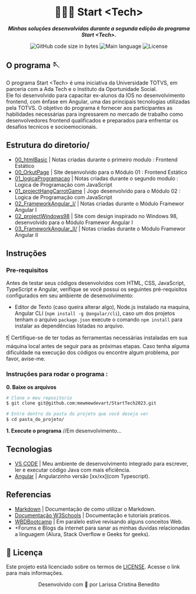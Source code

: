 <h1 align="center">
 👩🏿‍💻 Start &lt;Tech>
</h1>

<p align="center">
	<b><i>
Minhas soluções desenvolvidas durante a segunda edição do programa Start &lt;Tech>.</i></b><br>
</p>

<p align="center">
	<img alt="GitHub code size in bytes" src="https://img.shields.io/github/languages/code-size/mewmewdevart/StartTech2023?color=6272a4" />
	<img alt="Main language" src="https://img.shields.io/github/languages/top/mewmewdevart/StartTech2023?color=6272a4"/>
	<img alt="License" src="https://img.shields.io/github/license/mewmewdevart/StartTech2023?color=6272a4"/>
</p>

## O programa 🪡
O programa Start &lt;Tech> é uma iniciativa da Universidade TOTVS, em parceria com a Ada Tech e o Instituto da Oportunidade Social. <br> Ele foi desenvolvido para capacitar ex-alunos da IOS no desenvolvimento frontend, com ênfase em Angular, uma das principais tecnologias utilizadas pela TOTVS. O objetivo do programa é fornecer aos participantes as habilidades necessárias para ingressarem no mercado de trabalho como desenvolvedores frontend qualificados e preparados para enfrentar os desafios tecnicos e socioemocionais.


## Estrutura do diretorio/
- [00_htmlBasic](00_htmlBasic/) | Notas criadas durante o primeiro modulo : Frontend Estático
- [00_OrkutPage](https://mewmewdevart.github.io/StartTech2023/00_projectOrkutPage/index.html) | Site desenvolvido para o Módulo 01 : Frontend Estático
- [01_logicaProgramacao](01_logicaProgramacao/) | Notas criadas durante o segundo modulo : Logica de Programação com JavaScript
- [01_projectHangCarrotGame](https://mewmewdevart.github.io/StartTech2023/01_projectHangCarrotGame/index.html) | Jogo desenvolvido para o Módulo 02 : Logica de Programação com JavaScript
- [02_FrameworkAngular_I/](02_FrameworkAngular_I/) | Notas criadas durante o Módulo Framewor Angular I
- [02_projectWindows98](https://github.com/mewmewdevart/windows98) | Site com design inspirado no Windows 98, desenvolvido para o Módulo Framewor Angular I
- [03_FrameworkAngular_II/](03_FrameworkAngular_II) | Notas criadas durante o Módulo Framewor Angular II


## Instruções
### Pre-requisitos
Antes de testar seus códigos desenvolvidos com HTML, CSS, JavaScript, TypeScript e Angular, verifique se você possui os seguintes pré-requisitos configurados em seu ambiente de desenvolvimento:
- Editor de Texto (caso queira alterar algo), Node.js instalado na maquina, Angular CLI (`npm install -g @angular/cli`), caso um dos projetos tenham o arquivo `package.json` execute o comando  `npm install` para instalar as dependências listadas no arquivo.

❗️| Certifique-se de ter todas as ferramentas necessárias instaladas em sua máquina local antes de seguir para as próximas etapas. Caso tenha alguma dificuldade na execução dos códigos ou encontre algum problema, por favor, avise-me. <br>

### Instruções para rodar o programa :

**0. Baixe os arquivos**

```bash
# Clone o meu repositorio
$ git clone git@github.com:mewmewdevart/StartTech2023.git

# Entre dentro da pasta do projeto que você deseja ver
$ cd pasta_do_projeto/
```

**1. Execute o programa**
//Em desenvolvimento...



## Tecnologias
- [VS CODE](https://code.visualstudio.com/) | Meu ambiente de desenvolvimento integrado para escrever, ler e executar código Java com mais eficiência.
- [Angular](https://angular.io/start) | Angularzinho versão [xx/xx](com Typescript).

## Referencias
- [Markdown](https://www.markdownguide.org/basic-syntax/) | Documentação de como utilizar o Markdown.
- [Documentação W3Schools](https://www.w3schools.com/) | Documentação e tutoriais praticos.
- [WBDBootcamp](https://github.com/mewmewdevart/WBDBootcamp) | Em paralelo estive revisando alguns conceitos Web.
- +Forums e Blogs da internet para sanar as minhas duvidas relacionadas a linguagem (Alura, Stack Overflow e Geeks for geeks).


## 📜  Licença
Este projeto está licenciado sobre os termos de [LICENSE](LICENSE). Acesse o link para mais informações.<br> 

<p align="center"> Desenvolvido com 💜 por Larissa Cristina Benedito </p>
